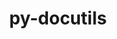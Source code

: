 ---
title: "py-docutils"
layout: cache
categories: [package, develop-2023-12-17]
meta: {"versions": ["0.20.1"], "compilers": ["gcc@=11.3.0", "gcc@=7.3.1", "gcc@=7.5.0"], "oss": ["amzn2", "ubuntu18.04", "ubuntu22.04"], "platforms": ["linux"], "targets": ["aarch64", "neoverse_n1", "x86_64_v3"], "stacks": ["aws-isc", "aws-isc-aarch64", "ml-linux-x86_64-cuda", "radiuss", "root"], "num_specs": 7, "num_specs_by_stack": {"root": 7, "aws-isc-aarch64": 2, "aws-isc": 1, "radiuss": 2, "ml-linux-x86_64-cuda": 2}}
spec_details: [{"hash": "ipjifnuvuv4wsfwbclsucf5zxwiqhss3", "compiler": "gcc@=7.3.1", "versions": ["0.20.1"], "os": "amzn2", "platform": "linux", "target": "aarch64", "variants": ["build_system=python_pip"], "stacks": ["root", "aws-isc-aarch64"], "size": "-", "tarball": "https://binaries.spack.io/develop-2023-12-17/build_cache/linux-amzn2-aarch64/gcc-7.3.1/py-docutils-0.20.1/linux-amzn2-aarch64-gcc-7.3.1-py-docutils-0.20.1-ipjifnuvuv4wsfwbclsucf5zxwiqhss3.spack"}, {"hash": "nygzwuflabh3nzph6h6n3unouvkuvctf", "compiler": "gcc@=7.3.1", "versions": ["0.20.1"], "os": "amzn2", "platform": "linux", "target": "neoverse_n1", "variants": ["build_system=python_pip"], "stacks": ["root", "aws-isc-aarch64"], "size": "-", "tarball": "https://binaries.spack.io/develop-2023-12-17/build_cache/linux-amzn2-neoverse_n1/gcc-7.3.1/py-docutils-0.20.1/linux-amzn2-neoverse_n1-gcc-7.3.1-py-docutils-0.20.1-nygzwuflabh3nzph6h6n3unouvkuvctf.spack"}, {"hash": "35qoi5i3nx26mjalb4eisioldzz2unxe", "compiler": "gcc@=7.3.1", "versions": ["0.20.1"], "os": "amzn2", "platform": "linux", "target": "x86_64_v3", "variants": ["build_system=python_pip"], "stacks": ["aws-isc", "root"], "size": "-", "tarball": "https://binaries.spack.io/develop-2023-12-17/build_cache/linux-amzn2-x86_64_v3/gcc-7.3.1/py-docutils-0.20.1/linux-amzn2-x86_64_v3-gcc-7.3.1-py-docutils-0.20.1-35qoi5i3nx26mjalb4eisioldzz2unxe.spack"}, {"hash": "nnocskhz25b4txlzz62gdyg54qztcdvk", "compiler": "gcc@=7.5.0", "versions": ["0.20.1"], "os": "ubuntu18.04", "platform": "linux", "target": "x86_64_v3", "variants": ["build_system=python_pip"], "stacks": ["radiuss", "root"], "size": "-", "tarball": "https://binaries.spack.io/develop-2023-12-17/build_cache/linux-ubuntu18.04-x86_64_v3/gcc-7.5.0/py-docutils-0.20.1/linux-ubuntu18.04-x86_64_v3-gcc-7.5.0-py-docutils-0.20.1-nnocskhz25b4txlzz62gdyg54qztcdvk.spack"}, {"hash": "yole7lpnpk62wp72z4tw6vm3azjzhf4l", "compiler": "gcc@=7.5.0", "versions": ["0.20.1"], "os": "ubuntu18.04", "platform": "linux", "target": "x86_64_v3", "variants": ["build_system=python_pip"], "stacks": ["radiuss", "root"], "size": "-", "tarball": "https://binaries.spack.io/develop-2023-12-17/build_cache/linux-ubuntu18.04-x86_64_v3/gcc-7.5.0/py-docutils-0.20.1/linux-ubuntu18.04-x86_64_v3-gcc-7.5.0-py-docutils-0.20.1-yole7lpnpk62wp72z4tw6vm3azjzhf4l.spack"}, {"hash": "7pdod2sv3qw57b36ry2udivxlncznfov", "compiler": "gcc@=11.3.0", "versions": ["0.20.1"], "os": "ubuntu22.04", "platform": "linux", "target": "x86_64_v3", "variants": ["build_system=python_pip"], "stacks": ["root", "ml-linux-x86_64-cuda"], "size": "-", "tarball": "https://binaries.spack.io/develop-2023-12-17/build_cache/linux-ubuntu22.04-x86_64_v3/gcc-11.3.0/py-docutils-0.20.1/linux-ubuntu22.04-x86_64_v3-gcc-11.3.0-py-docutils-0.20.1-7pdod2sv3qw57b36ry2udivxlncznfov.spack"}, {"hash": "ipuuogc46qwcndvqvijpocbrvvam5pko", "compiler": "gcc@=11.3.0", "versions": ["0.20.1"], "os": "ubuntu22.04", "platform": "linux", "target": "x86_64_v3", "variants": ["build_system=python_pip"], "stacks": ["root", "ml-linux-x86_64-cuda"], "size": "-", "tarball": "https://binaries.spack.io/develop-2023-12-17/build_cache/linux-ubuntu22.04-x86_64_v3/gcc-11.3.0/py-docutils-0.20.1/linux-ubuntu22.04-x86_64_v3-gcc-11.3.0-py-docutils-0.20.1-ipuuogc46qwcndvqvijpocbrvvam5pko.spack"}]
---